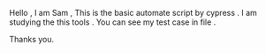 Hello , I am Sam , This is the basic automate script by cypress . 
I am studying the this tools . You can see my test case in file  . 

Thanks you.
